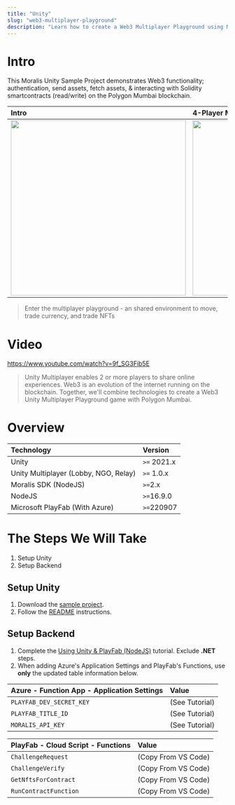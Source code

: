 ```yaml
---
title: "Unity"
slug: "web3-multiplayer-playground"
description: "Learn how to create a Web3 Multiplayer Playground using Moralis, NodeJS, and Unity."
---
```

# Intro

This Moralis Unity Sample Project demonstrates Web3 functionality; authentication, send assets, fetch assets, & interacting with Solidity smartcontracts (read/write) on the Polygon Mumbai blockchain.

| Intro | 4-Player Multiplayer |
| :--- | :--- |
| <img width="400" src="/img/content/458e9db-image.png" /> | <img width="400" src="/img/content/cb14e78-Screenshot_013.png" /> |

> Enter the multiplayer playground - an shared environment to move, trade currency, and trade NFTs

# Video

https://www.youtube.com/watch?v=9f_SG3Fib5E


> Unity Multiplayer enables 2 or more players to share online experiences. Web3 is an evolution of the internet running on the blockchain. Together, we'll combine technologies to create a Web3 Unity Multiplayer Playground game with Polygon Mumbai.

# Overview

| Technology                            | Version     |
| :------------------------------------ | :---------- |
| Unity                                 | `>=` 2021.x |
| Unity Multiplayer (Lobby, NGO, Relay) | `>=` 1.0.x  |
| Moralis SDK (NodeJS)                  | `>=`2.x     |
| NodeJS                                | `>=`16.9.0  |
| Microsoft PlayFab (With Azure)        | `>=`220907  |

# The Steps We Will Take

1. Setup Unity
2. Setup Backend

## Setup Unity

1. Download the [sample project](https://github.com/MoralisWeb3/web3-unity-sdk-sample-game-wump). 
2. Follow the [README](https://github.com/MoralisWeb3/web3-unity-sdk-sample-game-wump/blob/main/README.md) instructions.

## Setup Backend

1. Complete the [Using Unity & PlayFab (NodeJS)](/docs/using-unity-playfab) tutorial. Exclude **.NET** steps.
2. When adding Azure's Application Settings and PlayFab's Functions, use **only** the updated table information below.

| Azure - Function App - Application Settings | Value          |
| :------------------------------------------ | :------------- |
| `PLAYFAB_DEV_SECRET_KEY`                    | (See Tutorial) |
| `PLAYFAB_TITLE_ID`                          | (See Tutorial) |
| `MORALIS_API_KEY`                           | (See Tutorial) |

| PlayFab - Cloud Script - Functions | Value               |
| :--------------------------------- | :------------------ |
| `ChallengeRequest`                 | (Copy From VS Code) |
| `ChallengeVerify`                  | (Copy From VS Code) |
| `GetNftsForContract`               | (Copy From VS Code) |
| `RunContractFunction`              | (Copy From VS Code) |